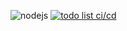 ![nodejs](https://img.shields.io/badge/Node%20js-v20.6.0-blue)
[![todo list ci/cd](https://github.com/realrvm/hh-todo-list/actions/workflows/main.yml/badge.svg)](https://github.com/realrvm/hh-todo-list/actions/workflows/main.yml)

